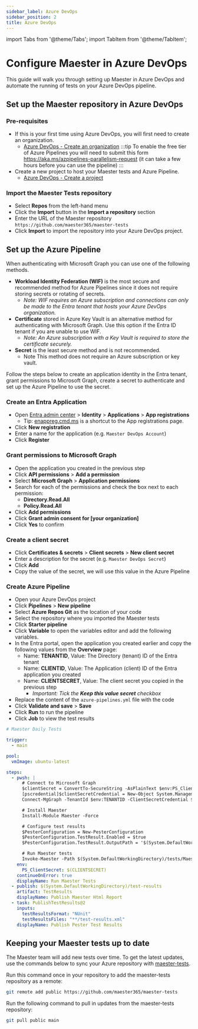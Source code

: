 ```yaml
---
sidebar_label: Azure DevOps
sidebar_position: 2
title: Azure DevOps
---
```


import Tabs from '@theme/Tabs';
import TabItem from '@theme/TabItem';

# <IIcon icon="vscode-icons:file-type-azurepipelines" height="48" /> Configure Maester in Azure DevOps

This guide will walk you through setting up Maester in Azure DevOps and automate the running of tests on your Azure DevOps pipeline.

## Set up the Maester repository in Azure DevOps

### Pre-requisites

- If this is your first time using Azure DevOps, you will first need to create an organization.
  - [Azure DevOps - Create an organization](https://learn.microsoft.com/azure/devops/organizations/accounts/create-organization)
    :::tip
    To enable the free tier of Azure Pipelines you will need to submit this form https://aka.ms/azpipelines-parallelism-request (it can take a few hours before you can use the pipeline)
    :::
- Create a new project to host your Maester tests and Azure Pipeline.
  - [Azure DevOps - Create a project](https://learn.microsoft.com/azure/devops/organizations/projects/create-project)

### Import the Maester Tests repository

- Select **Repos** from the left-hand menu
- Click the **Import** button in the **Import a repository** section
- Enter the URL of the Maester repository `https://github.com/maester365/maester-tests`
- Click **Import** to import the repository into your Azure DevOps project.

## Set up the Azure Pipeline

When authenticating with Microsoft Graph you can use one of the following methods.

- **Workload Identity Federation (WIF)** is the most secure and recommended method for Azure Pipelines since it does not require storing secrets or rotating of secrets.
  - _Note: WIF requires an Azure subscription and connections can only be made to the Entra tenant that hosts your Azure DevOps organization._
- **Certificate** stored in Azure Key Vault is an alternative method for authenticating with Microsoft Graph. Use this option if the Entra ID tenant if you are unable to use WIF.
  - _Note: An Azure subscription with a Key Vault is required to store the certificate securely._
- **Secret** is the least secure method and is not recommended.
  - Note This method does not require an Azure subscription or key vault.

<Tabs>
  <TabItem value="wif" label="Workload Identity Federation (recommended)" default>

  </TabItem>
  <TabItem value="cert" label="Certificate">

  </TabItem>
  <TabItem value="secret" label="Secret (not recommended)">

Follow the steps below to create an application identity in the Entra tenant, grant permissions to Microsoft Graph, create a secret to authenticate and set up the Azure Pipeline to use the secret.

### Create an Entra Application

- Open [Entra admin center](https://entra.microsoft.com) > **Identity** > **Applications** > **App registrations**
  - Tip: [enappreg.cmd.ms](https://enappreg.cmd.ms) is a shortcut to the App registrations page.
- Click **New registration**
- Enter a name for the application (e.g. `Maester DevOps Account`)
- Click **Register**

### Grant permissions to Microsoft Graph

- Open the application you created in the previous step
- Click **API permissions** > **Add a permission**
- Select **Microsoft Graph** > **Application permissions**
- Search for each of the permissions and check the box next to each permission:
  - **Directory.Read.All**
  - **Policy.Read.All**
- Click **Add permissions**
- Click **Grant admin consent for [your organization]**
- Click **Yes** to confirm

### Create a client secret

- Click **Certificates & secrets** > **Client secrets** > **New client secret**
- Enter a description for the secret (e.g. `Maester DevOps Secret`)
- Click **Add**
- Copy the value of the secret, we will use this value in the Azure Pipeline

### Create Azure Pipeline

- Open your Azure DevOps project
- Click **Pipelines** > **New pipeline**
- Select **Azure Repos Git** as the location of your code
- Select the repository where you imported the Maester tests
- Click **Starter pipeline**
- Click **Variable** to open the variables editor and add the following variables.
- In the Entra portal, open the application you created earlier and copy the following values from the **Overview** page:
  - Name: **TENANTID**, Value: The Directory (tenant) ID of the Entra tenant
  - Name: **CLIENTID**, Value: The Application (client) ID of the Entra application you created
  - Name: **CLIENTSECRET**, Value: The client secret you copied in the previous step
    - _Important: Tick the **Keep this value secret** checkbox_
- Replace the content of the `azure-pipelines.yml` file with the code
- Click **Validate and save** > **Save**
- Click **Run** to run the pipeline
- Click **Job** to view the test results

```yaml
# Maester Daily Tests

trigger:
  - main

pool:
  vmImage: ubuntu-latest

steps:
  - pwsh: |
      # Connect to Microsoft Graph
      $clientSecret = ConvertTo-SecureString -AsPlainText $env:PS_ClientSecret -Force
      [pscredential]$clientSecretCredential = New-Object System.Management.Automation.PSCredential($env:CLIENTID, $clientSecret)
      Connect-MgGraph -TenantId $env:TENANTID -ClientSecretCredential $clientSecretCredential

      # Install Maester
      Install-Module Maester -Force

      # Configure test results
      $PesterConfiguration = New-PesterConfiguration
      $PesterConfiguration.TestResult.Enabled = $true
      $PesterConfiguration.TestResult.OutputPath = '$(System.DefaultWorkingDirectory)/test-results/test-results.xml'

      # Run Maester tests
      Invoke-Maester -Path $(System.DefaultWorkingDirectory)/tests/Maester/ -PesterConfiguration $PesterConfiguration -OutputFolder '$(System.DefaultWorkingDirectory)/test-results'
    env:
      PS_ClientSecret: $(CLIENTSECRET)
    continueOnError: true
    displayName: Run Maester Tests
  - publish: $(System.DefaultWorkingDirectory)/test-results
    artifact: TestResults
    displayName: Publish Maester Html Report
  - task: PublishTestResults@2
    inputs:
      testResultsFormat: "NUnit"
      testResultsFiles: "**/test-results.xml"
    displayName: Publish Pester Test Results
```

  </TabItem>
  </Tabs>

## Keeping your Maester tests up to date

The Maester team will add new tests over time. To get the latest updates, use the commands below to sync your Azure repository with [maester-tests](https://github.com/maester365/maester-tests).

Run this command once in your repository to add the maester-tests repository as a remote:

```bash
git remote add public https://github.com/maester365/maester-tests
```

Run the following command to pull in updates from the maester-tests repository:

```bash
git pull public main
```
